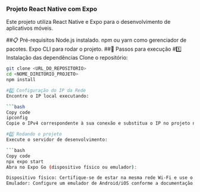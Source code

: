 ### Projeto React Native com Expo
Este projeto utiliza React Native e Expo para o desenvolvimento de aplicativos móveis.

##📋 Pré-requisitos
Node.js instalado.
npm ou yarn como gerenciador de pacotes.
Expo CLI para rodar o projeto.
##🚀 Passos para execução
#1️⃣ Instalação das dependências
Clone o repositório:

```bash
git clone <URL_DO_REPOSITORIO>
cd <NOME_DIRETORIO_PROJETO>
npm install

#2️⃣ Configuração do IP da Rede
Encontre o IP local executando:

```bash
Copy code
ipconfig
Copie o IPv4 correspondente à sua conexão e substitua o IP no projeto nos arquivos como app.json, metro.config.js ou outros arquivos de rede.

#3️⃣ Rodando o projeto
Execute o servidor de desenvolvimento:

```bash
Copy code
npx expo start
Abra no Expo Go (dispositivo físico ou emulador):

Dispositivo físico: Certifique-se de estar na mesma rede Wi-Fi e use o QR Code exibido.
Emulador: Configure um emulador de Android/iOS conforme a documentação do Expo.
